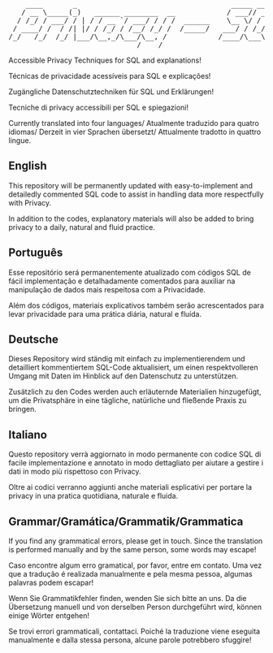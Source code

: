 <pre>
    ____       _                                    _____ ____    __ 
   / __ \_____(_)   ______ ________  __            / ___// __ \  / / 
  / /_/ / ___/ / | / / __ `/ ___/ / / /  ______    \__ \/ / / / / /  
 / ____/ /  / /| |/ / /_/ / /__/ /_/ /  /_____/   ___/ / /_/ / / /___
/_/   /_/  /_/ |___/\__,_/\___/\__, /            /____/\___\_\/_____/
                              /____/                                 
</pre>

Accessible Privacy Techniques for SQL and explanations! 

Técnicas de privacidade acessíveis para SQL e explicações!

Zugängliche Datenschutztechniken für SQL und Erklärungen!

Tecniche di privacy accessibili per SQL e spiegazioni! 

Currently translated into four languages/ Atualmente traduzido para quatro idiomas/ Derzeit in vier Sprachen übersetzt/ Attualmente tradotto in quattro lingue.

## English 

This repository will be permanently updated with easy-to-implement and detailedly commented SQL code to assist in handling data more respectfully with Privacy.

In addition to the codes, explanatory materials will also be added to bring privacy to a daily, natural and fluid practice.

## Português 

Esse repositório será permanentemente atualizado com códigos SQL de fácil implementação e detalhadamente comentados para auxiliar na manipulação de dados mais respeitosa com a Privacidade. 

Além dos códigos, materiais explicativos também serão acrescentados para levar privacidade para uma prática diária, natural e fluída.

## Deutsche

Dieses Repository wird ständig mit einfach zu implementierendem und detailliert kommentiertem SQL-Code aktualisiert, um einen respektvolleren Umgang mit Daten im Hinblick auf den Datenschutz zu unterstützen.

Zusätzlich zu den Codes werden auch erläuternde Materialien hinzugefügt, um die Privatsphäre in eine tägliche, natürliche und fließende Praxis zu bringen.

## Italiano

Questo repository verrà aggiornato in modo permanente con codice SQL di facile implementazione e annotato in modo dettagliato per aiutare a gestire i dati in modo più rispettoso con Privacy.

Oltre ai codici verranno aggiunti anche materiali esplicativi per portare la privacy in una pratica quotidiana, naturale e fluida. 

## Grammar/Gramática/Grammatik/Grammatica

If you find any grammatical errors, please get in touch. Since the translation is performed manually and by the same person, some words may escape!

Caso encontre algum erro gramatical, por favor, entre em contato. Uma vez que a tradução é realizada manualmente e pela mesma pessoa, algumas palavras podem escapar!

Wenn Sie Grammatikfehler finden, wenden Sie sich bitte an uns. Da die Übersetzung manuell und von derselben Person durchgeführt wird, können einige Wörter entgehen!

Se trovi errori grammaticali, contattaci. Poiché la traduzione viene eseguita manualmente e dalla stessa persona, alcune parole potrebbero sfuggire!
